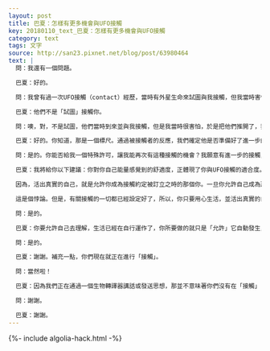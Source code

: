 ```yaml
---
layout: post
title: 巴夏：怎樣有更多機會與UFO接觸
key: 20180110_text_巴夏：怎樣有更多機會與UFO接觸
category: text
tags: 文字
source: http://san23.pixnet.net/blog/post/63980464
text: |
  問：我還有一個問題。

  巴夏：好的。

  問：我曾有過一次UFO接觸（contact）經歷，當時有外星生命來試圖與我接觸，但我當時害怕了⋯

  巴夏：他們不是「試圖」接觸你。

  問：噢，對，不是試圖，他們當時到來並與我接觸，但是我當時很害怕，於是把他們推開了，我不是故意要那樣的。

  巴夏：好的。你知道，那是一個標尺。通過被接觸者的反應，我們確定他是否準備好了進一步的接觸。

  問：是的。你能否給我一個特殊許可，讓我能再次有這種接觸的機會？我願意有進一步的接觸，但是我還不曾有過⋯

  巴夏：我將給你以下建議：你對你自己能量感覺到的舒適度，正體現了你與UFO接觸的適合度。所以，無論你們在接觸的哪一階段，我們能給你或你們任何一位，關於接觸的最強大的許可就是告訴你，關於接觸的所有的約定，所有的議程都已經被設定好了。你們無須請求任何特別的東西，你們也無須去做任何特別之事，你們只須實踐你的最高興奮，全然活出真實的自己。

  因為，活出真實的自己，就是允許你成為接觸約定被訂立之時的那個你。一旦你允許自己成為那個你，就絕對沒有任何事能阻止接觸的發生，如果曾經有過這個接觸約定的話。只有一個例外：如果你把時間用在擔心接觸約定無法實現，那約定就不會實現。

  這是個悖論。但是，有關接觸的一切都已經設定好了，所以，你只要用心生活，並活出真實的自己，那麼絕對不會有任何情況會令你錯過這個已經設定好的安排。懂了嗎？

  問：是的。

  巴夏：你要允許自己去理解，生活已經在自行運作了，你所要做的就只是「允許」它自動發生，你不需要去「做」什麼去讓它發生。理解這之間的不同了嗎？對你有幫助嗎？

  問：是的。

  巴夏：謝謝。補充一點，你們現在就正在進行「接觸」。

  問：當然啦！

  巴夏：因為我們正在通過一個生物轉譯器講話或發送思想，那並不意味著你們沒有在「接觸」

  問：謝謝。

  巴夏：謝謝。
---
```


{%- include algolia-hack.html -%}

